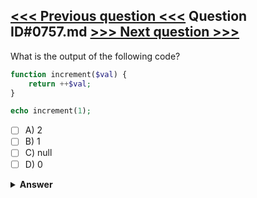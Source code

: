 [<<< Previous question <<<](0756.md)   Question ID#0757.md   [>>> Next question >>>](0758.md)
---

What is the output of the following code?
```php
function increment($val) {
	return ++$val;
}

echo increment(1);
```

- [ ] A) 2
- [ ] B) 1
- [ ] C) null
- [ ] D) 0

<details><summary><b>Answer</b></summary>
<p>
  Answer: <strong>A</strong>
</p>
</details>
